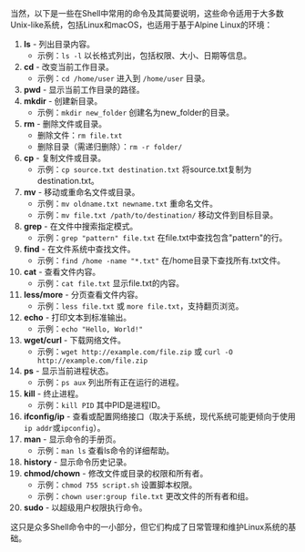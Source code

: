 当然，以下是一些在Shell中常用的命令及其简要说明，这些命令适用于大多数Unix-like系统，包括Linux和macOS，也适用于基于Alpine Linux的环境：

1. **ls** - 列出目录内容。
   - 示例：`ls -l` 以长格式列出，包括权限、大小、日期等信息。
2. **cd** - 改变当前工作目录。
   - 示例：`cd /home/user` 进入到 `/home/user` 目录。
3. **pwd** - 显示当前工作目录的路径。
4. **mkdir** - 创建新目录。
   - 示例：`mkdir new_folder` 创建名为new_folder的目录。
5. **rm** - 删除文件或目录。
   - 删除文件：`rm file.txt`
   - 删除目录（需递归删除）：`rm -r folder/`
6. **cp** - 复制文件或目录。
   - 示例：`cp source.txt destination.txt` 将source.txt复制为destination.txt。
7. **mv** - 移动或重命名文件或目录。
   - 示例：`mv oldname.txt newname.txt` 重命名文件。
   - 示例：`mv file.txt /path/to/destination/` 移动文件到目标目录。
8. **grep** - 在文件中搜索指定模式。
   - 示例：`grep "pattern" file.txt` 在file.txt中查找包含"pattern"的行。
9. **find** - 在文件系统中查找文件。
   - 示例：`find /home -name "*.txt"` 在/home目录下查找所有.txt文件。
10. **cat** - 查看文件内容。
    - 示例：`cat file.txt` 显示file.txt的内容。
11. **less/more** - 分页查看文件内容。
    - 示例：`less file.txt` 或 `more file.txt`，支持翻页浏览。
12. **echo** - 打印文本到标准输出。
    - 示例：`echo "Hello, World!"`
13. **wget/curl** - 下载网络文件。
    - 示例：`wget http://example.com/file.zip` 或 `curl -O http://example.com/file.zip`
14. **ps** - 显示当前进程状态。
    - 示例：`ps aux` 列出所有正在运行的进程。
15. **kill** - 终止进程。
    - 示例：`kill PID` 其中PID是进程ID。
16. **ifconfig/ip** - 查看或配置网络接口（取决于系统，现代系统可能更倾向于使用`ip addr`或`ipconfig`）。
17. **man** - 显示命令的手册页。
    - 示例：`man ls` 查看ls命令的详细帮助。
18. **history** - 显示命令历史记录。
19. **chmod/chown** - 修改文件或目录的权限和所有者。
    - 示例：`chmod 755 script.sh` 设置脚本权限。
    - 示例：`chown user:group file.txt` 更改文件的所有者和组。
20. **sudo** - 以超级用户权限执行命令。

这只是众多Shell命令中的一小部分，但它们构成了日常管理和维护Linux系统的基础。